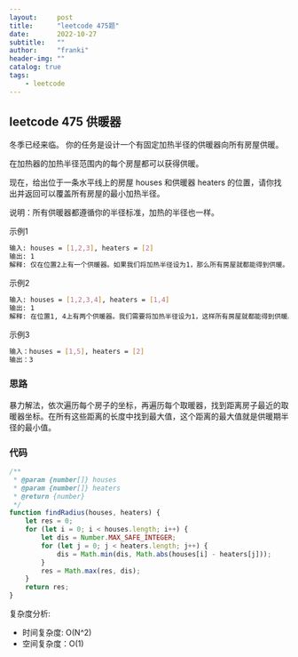 ```yaml
---
layout:     post
title:      "leetcode 475题"
date:       2022-10-27
subtitle:   ""
author:     "franki"
header-img: ""
catalog: true
tags:
    - leetcode
---
```


## leetcode 475 供暖器

冬季已经来临。 你的任务是设计一个有固定加热半径的供暖器向所有房屋供暖。

在加热器的加热半径范围内的每个房屋都可以获得供暖。

现在，给出位于一条水平线上的房屋 houses 和供暖器 heaters 的位置，请你找出并返回可以覆盖所有房屋的最小加热半径。

说明：所有供暖器都遵循你的半径标准，加热的半径也一样。

示例1

```bash
输入: houses = [1,2,3], heaters = [2]
输出: 1
解释: 仅在位置2上有一个供暖器。如果我们将加热半径设为1，那么所有房屋就都能得到供暖。
```

示例2

```bash
输入: houses = [1,2,3,4], heaters = [1,4]
输出: 1
解释: 在位置1, 4上有两个供暖器。我们需要将加热半径设为1，这样所有房屋就都能得到供暖。
```

示例3

```bash
输入：houses = [1,5], heaters = [2]
输出：3
```

### 思路

暴力解法，依次遍历每个房子的坐标，再遍历每个取暖器，找到距离房子最近的取暖器坐标。在所有这些距离的长度中找到最大值，这个距离的最大值就是供暖期半径的最小值。

### 代码

```js
/**
 * @param {number[]} houses
 * @param {number[]} heaters
 * @return {number}
 */
function findRadius(houses, heaters) {
    let res = 0;
    for (let i = 0; i < houses.length; i++) {
        let dis = Number.MAX_SAFE_INTEGER;
        for (let j = 0; j < heaters.length; j++) {
            dis = Math.min(dis, Math.abs(houses[i] - heaters[j]));
        }
        res = Math.max(res, dis);
    }
    return res;
}
```

复杂度分析:

- 时间复杂度: O(N^2)
- 空间复杂度：O(1)
